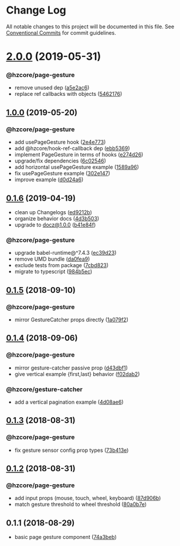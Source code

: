 # Change Log

All notable changes to this project will be documented in this file.
See [Conventional Commits](https://conventionalcommits.org) for commit guidelines.

# [2.0.0](https://github.com/hzdg/hz-core/compare/@hzcore/page-gesture@1.0.0...@hzcore/page-gesture@2.0.0) (2019-05-31)


### @hzcore/page-gesture

* remove unused dep ([a5e2ac6](https://github.com/hzdg/hz-core/commit/a5e2ac6))
* replace ref callbacks with objects ([5462176](https://github.com/hzdg/hz-core/commit/5462176))


## [1.0.0](https://github.com/hzdg/hz-core/compare/@hzcore/page-gesture@0.1.6...@hzcore/page-gesture@1.0.0) (2019-05-20)


### @hzcore/page-gesture

* add usePageGesture hook ([2e4e773](https://github.com/hzdg/hz-core/commit/2e4e773))
* add @hzcore/hook-ref-callback dep ([ebb5369](https://github.com/hzdg/hz-core/commit/ebb5369))
* implement PageGesture in terms of hooks ([e274d26](https://github.com/hzdg/hz-core/commit/e274d26))
* upgrade/fix dependencies ([6c02546](https://github.com/hzdg/hz-core/commit/6c02546))
* add horizontal usePageGesture example ([1589a96](https://github.com/hzdg/hz-core/commit/1589a96))
* fix usePageGesture example ([302e147](https://github.com/hzdg/hz-core/commit/302e147))
* improve example ([d0d24a6](https://github.com/hzdg/hz-core/commit/d0d24a6))


## [0.1.6](https://github.com/hzdg/hz-core/compare/@hzcore/page-gesture@0.1.5...@hzcore/page-gesture@0.1.6) (2019-04-19)


* clean up Changelogs ([ed9212b](https://github.com/hzdg/hz-core/commit/ed9212b))
* organize behavior docs ([4d3b503](https://github.com/hzdg/hz-core/commit/4d3b503))
* upgrade to docz@1.0.0 ([b41e84f](https://github.com/hzdg/hz-core/commit/b41e84f))

### @hzcore/page-gesture

* upgrade babel-runtime@^7.4.3 ([ec39d23](https://github.com/hzdg/hz-core/commit/ec39d23))
* remove UMD bundle ([da0fea9](https://github.com/hzdg/hz-core/commit/da0fea9))
* exclude tests from package ([7cbd823](https://github.com/hzdg/hz-core/commit/7cbd823))
* migrate to typescript ([984b5ec](https://github.com/hzdg/hz-core/commit/984b5ec))


## [0.1.5](https://github.com/hzdg/hz-core/compare/@hzcore/page-gesture@0.1.4...@hzcore/page-gesture@0.1.5) (2018-09-10)


### @hzcore/page-gesture

* mirror GestureCatcher props directly ([1a079f2](https://github.com/hzdg/hz-core/commit/1a079f2))


## [0.1.4](https://github.com/hzdg/hz-core/compare/@hzcore/page-gesture@0.1.3...@hzcore/page-gesture@0.1.4) (2018-09-06)


### @hzcore/page-gesture

* mirror gesture-catcher passive prop ([d43dbf1](https://github.com/hzdg/hz-core/commit/d43dbf1))
* give vertical example {first,last} behavior ([f02dab2](https://github.com/hzdg/hz-core/commit/f02dab2))

### @hzcore/gesture-catcher

* add a vertical pagination example ([4d08ae6](https://github.com/hzdg/hz-core/commit/4d08ae6))


## [0.1.3](https://github.com/hzdg/hz-core/compare/@hzcore/page-gesture@0.1.2...@hzcore/page-gesture@0.1.3) (2018-08-31)


### @hzcore/page-gesture

* fix gesture sensor config prop types ([73b413e](https://github.com/hzdg/hz-core/commit/73b413e))


## [0.1.2](https://github.com/hzdg/hz-core/compare/@hzcore/page-gesture@0.1.1...@hzcore/page-gesture@0.1.2) (2018-08-31)


### @hzcore/page-gesture

* add input props (mouse, touch, wheel, keyboard) ([87d906b](https://github.com/hzdg/hz-core/commit/87d906b))
* match gesture threshold to wheel threshold ([80a0b7e](https://github.com/hzdg/hz-core/commit/80a0b7e))


## 0.1.1 (2018-08-29)


* basic page gesture component ([74a3beb](https://github.com/hzdg/hz-core/commit/74a3beb))
